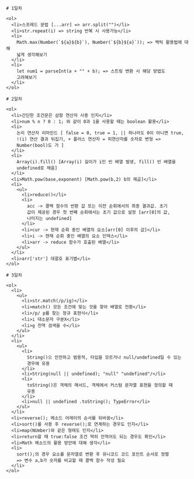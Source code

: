     # 1일차

    <ol>
      <li>스프레드 문법 [...arr] => arr.split("")</li>
      <li>str.repeat(i) => string 반복 시 사용가능</li>
      <li>
        Math.max(Number(`${a}${b}`), Number(`${b}${a}`)); => 백틱 활용법에 대해
        넓게 생각해보기
      </li>
      <li>
        let num1 = parseInt(a + "" + b); => 스트링 변환 시 해당 방법도
        고려해보기
      </li>
    </ol>

    # 2일차

    <ol>
      <li>간단한 조건문은 삼항 연산자 사용 인지</li>
      <li>num % n ? 0 : 1; 와 같이 0과 1을 사용할 때는 boolean 활용</li>
      <li>
        논리 연산자 리마인드 [ false = 0, true = 1, || 하나라도 0이 아니면 true,
        !(i) 연산 결과 뒤집기, + 플러스 연산자 = 피연산자를 숫자로 변형 =>
        Number(bool)도 가 ]
      </li>
      <li>
        Array(i).fill() [Array(i) 길이가 i인 빈 배열 발생, fill() 빈 배열을
        undefined로 채움]
      </li>
      <li>Math.pow(base,exponent) [Math.pow(b,2) b의 제곱]</li>
      <li>
        <ul>
          <li>reduce()</li>
          <li>
            acc -> 콜백 함수의 반환 값 또는 이전 순회에서의 최종 결과값. 초기
            값이 제공된 경우 첫 번째 순회에서는 초기 값으로 설정 [arr[0]의 값,
            나미지는 undefined]
          </li>
          <li>cur -> 현재 순회 중인 배열의 요소[arr[0] 이후의 값]</li>
          <li>i -> 현재 순회 중인 배열의 요소 인덱스</li>
          <li>arr -> reduce 함수가 호출된 배열</li>
        </ul>
      </li>
      <li>arr['str'] 대괄호 표기볍</li>
    </ol>

    # 3일차

    <ol>
      <li>
        <ul>
          <li>str.match(/p/ig)</li>
          <li>match() 모든 조건에 맞는 것을 찾아 배열로 전환</li>
          <li>/p/ p를 찾는 정규 표현식</li>
          <li>i 대소문자 구분X</li>
          <li>g 전역 검색을 수</li>
        </ul>
      </li>
      <li>
        <ul>
          <li>
            String()으 안전하고 범용적, 타입을 모르거나 null/undefined일 수 있는
            경우에 유용
          </li>
          <li>String(null || undefined); "null" "undefined"/</li>
          <li>
            toString()은 객체의 매서드, 객체에서 커스텀 문자열 표현을 정의할 때
            유용
          </li>
          <li>null || undefined .toString(); TypeError</li>
        </ul>
      </li>
      <li>reverse(); 메소드 어레이의 순서를 뒤바꿈</li>
      <li>sort()를 사용 후 reverse();로 연계하는 경우도 인지</li>
      <li>map(NUmber)와 같은 형태도 인지</li>
      <li>return할 때 true:false 조건 딱히 안적어도 되는 경우도 확인</li>
      <li>Math 메소드의 활용 방안에 대해 생각</li>
      <li>
        sort();의 경우 요소를 문자열로 변환 후 유니코드 코드 포인트 순서로 정렬
        => 변수 a,b가 숫자를 비교할 때 콜백 함수 작성 필요
      </li>
    </ol>
